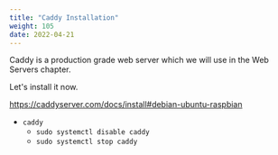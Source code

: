 ```yaml
---
title: "Caddy Installation"
weight: 105
date: 2022-04-21
---
```


Caddy is a production grade web server which we will use in the Web Servers chapter.

Let's install it now.



https://caddyserver.com/docs/install#debian-ubuntu-raspbian

- `caddy`
  - `sudo systemctl disable caddy`
  - `sudo systemctl stop caddy`

